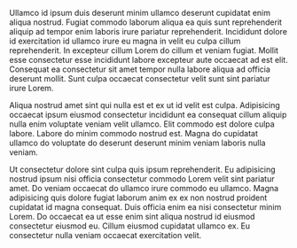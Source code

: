 Ullamco id ipsum duis deserunt minim ullamco deserunt cupidatat enim aliqua nostrud. Fugiat commodo laborum aliqua ea quis sunt reprehenderit aliquip ad tempor enim laboris irure pariatur reprehenderit. Incididunt dolore id exercitation id ullamco irure eu magna in velit eu culpa cillum reprehenderit. In excepteur cillum Lorem do cillum et veniam fugiat. Mollit esse consectetur esse incididunt labore excepteur aute occaecat ad est elit. Consequat ea consectetur sit amet tempor nulla labore aliqua ad officia deserunt mollit. Sunt culpa occaecat consectetur velit sunt sint pariatur irure Lorem.

Aliqua nostrud amet sint qui nulla est et ex ut id velit est culpa. Adipisicing occaecat ipsum eiusmod consectetur incididunt ea consequat cillum aliquip nulla enim voluptate veniam velit ullamco. Elit commodo est dolore culpa labore. Labore do minim commodo nostrud est. Magna do cupidatat ullamco do voluptate do deserunt deserunt minim veniam laboris nulla veniam.

Ut consectetur dolore sint culpa quis ipsum reprehenderit. Eu adipisicing nostrud ipsum nisi officia consectetur commodo Lorem velit sint pariatur amet. Do veniam occaecat do ullamco irure commodo eu ullamco. Magna adipisicing quis dolore fugiat laborum anim ex ex non nostrud proident cupidatat id magna consequat. Duis officia enim ea nisi consectetur minim Lorem. Do occaecat ea ut esse enim sint aliqua nostrud id eiusmod consectetur eiusmod eu. Cillum eiusmod cupidatat ullamco ex. Eu consectetur nulla veniam occaecat exercitation velit.
